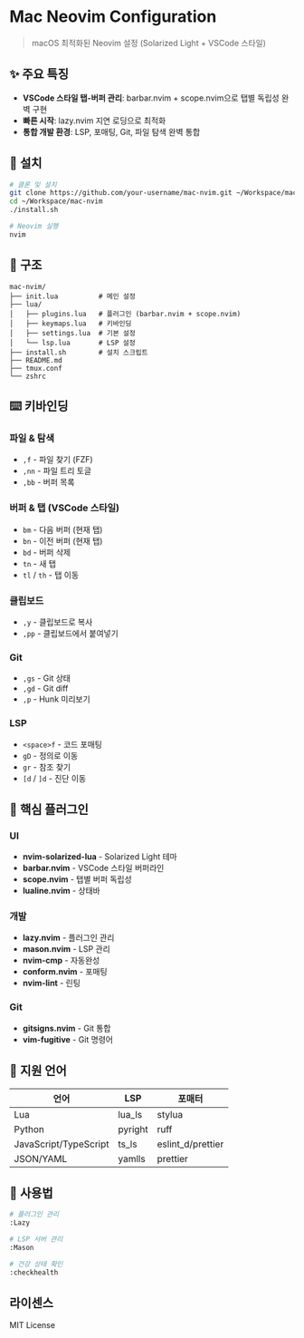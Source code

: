 # Mac Neovim Configuration

> macOS 최적화된 Neovim 설정 (Solarized Light + VSCode 스타일)

## ✨ 주요 특징

- **VSCode 스타일 탭-버퍼 관리**: barbar.nvim + scope.nvim으로 탭별 독립성 완벽 구현
- **빠른 시작**: lazy.nvim 지연 로딩으로 최적화
- **통합 개발 환경**: LSP, 포매팅, Git, 파일 탐색 완벽 통합

## 🚀 설치

```bash
# 클론 및 설치
git clone https://github.com/your-username/mac-nvim.git ~/Workspace/mac-nvim
cd ~/Workspace/mac-nvim
./install.sh

# Neovim 실행
nvim
```

## 📁 구조

```
mac-nvim/
├── init.lua          # 메인 설정
├── lua/
│   ├── plugins.lua   # 플러그인 (barbar.nvim + scope.nvim)
│   ├── keymaps.lua   # 키바인딩
│   ├── settings.lua  # 기본 설정
│   └── lsp.lua       # LSP 설정
├── install.sh        # 설치 스크립트
├── README.md
├── tmux.conf
└── zshrc
```

## ⌨️ 키바인딩

### 파일 & 탐색
- `,f` - 파일 찾기 (FZF)
- `,nn` - 파일 트리 토글
- `,bb` - 버퍼 목록

### 버퍼 & 탭 (VSCode 스타일)
- `bm` - 다음 버퍼 (현재 탭)
- `bn` - 이전 버퍼 (현재 탭)
- `bd` - 버퍼 삭제
- `tn` - 새 탭
- `tl` / `th` - 탭 이동

### 클립보드
- `,y` - 클립보드로 복사
- `,pp` - 클립보드에서 붙여넣기

### Git
- `,gs` - Git 상태
- `,gd` - Git diff
- `,p` - Hunk 미리보기

### LSP
- `<space>f` - 코드 포매팅
- `gD` - 정의로 이동
- `gr` - 참조 찾기
- `[d` / `]d` - 진단 이동

## 🔌 핵심 플러그인

### UI
- **nvim-solarized-lua** - Solarized Light 테마
- **barbar.nvim** - VSCode 스타일 버퍼라인
- **scope.nvim** - 탭별 버퍼 독립성
- **lualine.nvim** - 상태바

### 개발
- **lazy.nvim** - 플러그인 관리
- **mason.nvim** - LSP 관리
- **nvim-cmp** - 자동완성
- **conform.nvim** - 포매팅
- **nvim-lint** - 린팅

### Git
- **gitsigns.nvim** - Git 통합
- **vim-fugitive** - Git 명령어

## 🔧 지원 언어

| 언어 | LSP | 포매터 |
|-----|-----|--------|
| Lua | lua_ls | stylua |
| Python | pyright | ruff |
| JavaScript/TypeScript | ts_ls | eslint_d/prettier |
| JSON/YAML | yamlls | prettier |

## 📝 사용법

```bash
# 플러그인 관리
:Lazy

# LSP 서버 관리  
:Mason

# 건강 상태 확인
:checkhealth
```

## 라이센스

MIT License